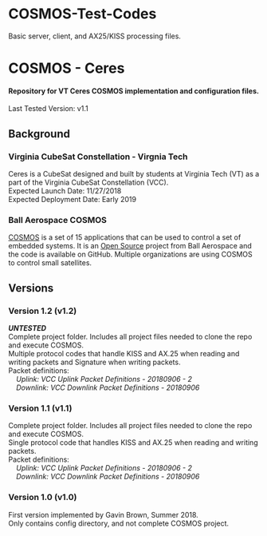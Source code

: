 # COSMOS-Test-Codes
Basic server, client, and AX25/KISS processing files.

# COSMOS - Ceres

#### Repository for VT Ceres COSMOS implementation and configuration files.
Last Tested Version: v1.1

## Background
### Virginia CubeSat Constellation - Virgnia Tech
Ceres is a CubeSat designed and built by students at Virginia Tech (VT) as a part of the Virginia CubeSat Constellation (VCC).  
Expected Launch Date: 11/27/2018  
Expected Deployment Date: Early 2019  

### Ball Aerospace COSMOS
[COSMOS](https://cosmosrb.com/) is a set of 15 applications that can be used to control a set of embedded systems.  It is an [Open Source](https://github.com/BallAerospace/COSMOS) project from Ball Aerospace and the code is available on GitHub.  Multiple organizations are using COSMOS to control small satellites.

## Versions
### Version 1.2 (v1.2)
**_UNTESTED_**  
Complete project folder.  Includes all project files needed to clone the repo and execute COSMOS.  
Multiple protocol codes that handle KISS and AX.25 when reading and writing packets and Signature when writing packets.  
Packet definitions:  
&nbsp;&nbsp;&nbsp;&nbsp;_Uplink: VCC Uplink Packet Definitions - 20180906 - 2_  
&nbsp;&nbsp;&nbsp;&nbsp;_Downlink: VCC Downlink Packet Definitions - 20180906_  

### Version 1.1 (v1.1)
Complete project folder.  Includes all project files needed to clone the repo and execute COSMOS.  
Single protocol code that handles KISS and AX.25 when reading and writing packets.  
Packet definitions:  
&nbsp;&nbsp;&nbsp;&nbsp;_Uplink: VCC Uplink Packet Definitions - 20180906 - 2_  
&nbsp;&nbsp;&nbsp;&nbsp;_Downlink: VCC Downlink Packet Definitions - 20180906_  

### Version 1.0 (v1.0)
First version implemented by Gavin Brown, Summer 2018.  
Only contains config directory, and not complete COSMOS project.  

